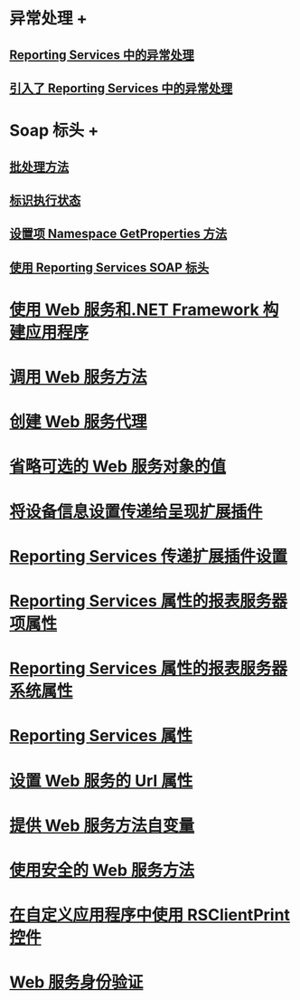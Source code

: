
# 异常处理 +
## [Reporting Services 中的异常处理](../../report-server-web-service-net-framework-exception-handling/handling-exceptions-in-reporting-services.md?toc=%2fsql%2freporting-services%2freport-server-web-service-net-framework-exception-handling%2ftoc.json)
## [引入了 Reporting Services 中的异常处理](../../report-server-web-service-net-framework-exception-handling/introducing-exception-handling-in-reporting-services.md?toc=%2fsql%2freporting-services%2freport-server-web-service-net-framework-exception-handling%2ftoc.json)


# Soap 标头 +
## [批处理方法](../../report-server-web-service-net-framework-soap-headers/batching-methods.md?toc=%2fsql%2freporting-services%2freport-server-web-service-net-framework-soap-headers%2ftoc.json)
## [标识执行状态](../../report-server-web-service-net-framework-soap-headers/identifying-execution-state.md?toc=%2fsql%2freporting-services%2freport-server-web-service-net-framework-soap-headers%2ftoc.json)
## [设置项 Namespace GetProperties 方法](../../report-server-web-service-net-framework-soap-headers/setting-the-item-namespace-for-the-getproperties-method.md?toc=%2fsql%2freporting-services%2freport-server-web-service-net-framework-soap-headers%2ftoc.json)
## [使用 Reporting Services SOAP 标头](../../report-server-web-service-net-framework-soap-headers/using-reporting-services-soap-headers.md?toc=%2fsql%2freporting-services%2freport-server-web-service-net-framework-soap-headers%2ftoc.json)


# [使用 Web 服务和.NET Framework 构建应用程序](building-applications-using-the-web-service-and-the-net-framework.md)
# [调用 Web 服务方法](calling-web-service-methods.md)
# [创建 Web 服务代理](creating-the-web-service-proxy.md)
# [省略可选的 Web 服务对象的值](omitting-values-for-optional-web-service-objects.md)
# [将设备信息设置传递给呈现扩展插件](passing-device-information-settings-to-rendering-extensions.md)
# [Reporting Services 传递扩展插件设置](reporting-services-delivery-extension-settings.md)
# [Reporting Services 属性的报表服务器项属性](reporting-services-properties-report-server-item-properties.md)
# [Reporting Services 属性的报表服务器系统属性](reporting-services-properties-report-server-system-properties.md)
# [Reporting Services 属性](reporting-services-properties.md)
# [设置 Web 服务的 Url 属性](setting-the-url-property-of-the-web-service.md)
# [提供 Web 服务方法自变量](supplying-web-service-method-arguments.md)
# [使用安全的 Web 服务方法](using-secure-web-service-methods.md)
# [在自定义应用程序中使用 RSClientPrint 控件](using-the-rsclientprint-control-in-custom-applications.md)
# [Web 服务身份验证](web-service-authentication.md)
